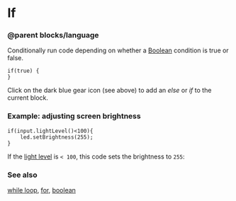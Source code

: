 # If

### @parent blocks/language
 

Conditionally run code depending on whether a [Boolean](/blocks/logic/boolean) condition is true or false.

```blocks
if(true) {
}
```

Click on the dark blue gear icon (see above) to add an *else* or *if* to the current block.

### Example: adjusting screen brightness

```blocks
if(input.lightLevel()<100){
    led.setBrightness(255);
}
```

If the [light level](/reference/input/light-level) is `< 100`, this code sets the brightness to `255`:

### See also

[while loop](/blocks/loops/while), [for](/blocks/loops/for), [boolean](/blocks/logic/boolean)

